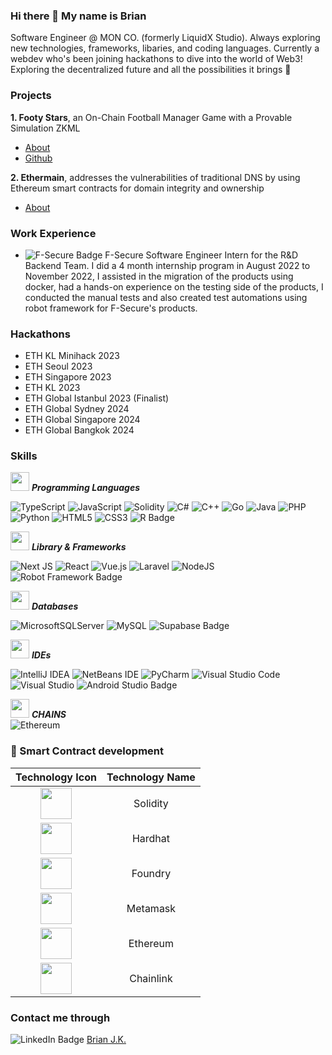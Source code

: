 ### Hi there 👋 My name is Brian

Software Engineer @ MON CO. (formerly LiquidX Studio). Always exploring new technologies, frameworks, libaries, and coding languages.
Currently a webdev who's been joining hackathons to dive into the world of Web3! Exploring the decentralized future and all the possibilities it brings 🚀

### Projects
**1. Footy Stars**, an On-Chain Football Manager Game with a Provable Simulation ZKML
* [About](https://ethglobal.com/showcase/footy-stars-zw8ug)
* [Github](https://github.com/Footy-Stars)

**2. Ethermain**, addresses the vulnerabilities of traditional DNS by using Ethereum smart contracts for domain integrity and ownership
* [About](https://devfolio.co/projects/ethermain-b1b8)

### Work Experience

* ![F-Secure Badge](https://img.shields.io/badge/F--Secure-00BAFF?logo=fsecure&logoColor=fff&style=for-the-badge) F-Secure Software Engineer Intern for the R&D Backend Team. I did a 4 month internship program in August 2022 to November 2022, I assisted in the migration of the products using docker, had a hands-on experience on the testing side of the products, I conducted the manual tests and also created test automations using robot framework for F-Secure's products.

### Hackathons
* ETH KL Minihack 2023
* ETH Seoul 2023
* ETH Singapore 2023
* ETH KL 2023
* ETH Global Istanbul 2023 (Finalist)
* ETH Global Sydney 2024
* ETH Global Singapore 2024
* ETH Global Bangkok 2024

### Skills
<img src="https://media.giphy.com/media/iY8CRBdQXODJSCERIr/giphy.gif" width="30px">&nbsp;***Programming Languages***
<br>

![TypeScript](https://img.shields.io/badge/typescript-%23007ACC.svg?style=for-the-badge&logo=typescript&logoColor=white)
![JavaScript](https://img.shields.io/badge/javascript-%23323330.svg?style=for-the-badge&logo=javascript&logoColor=%23F7DF1E)
![Solidity](https://img.shields.io/badge/Solidity-%23363636.svg?style=for-the-badge&logo=solidity&logoColor=white)
![C#](https://img.shields.io/badge/c%23-%23239120.svg?style=for-the-badge&logo=c-sharp&logoColor=white)
![C++](https://img.shields.io/badge/c++-%2300599C.svg?style=for-the-badge&logo=c%2B%2B&logoColor=white)
![Go](https://img.shields.io/badge/go-%2300ADD8.svg?style=for-the-badge&logo=go&logoColor=white)
![Java](https://img.shields.io/badge/java-%23ED8B00.svg?style=for-the-badge&logo=java&logoColor=white)
![PHP](https://img.shields.io/badge/php-%23777BB4.svg?style=for-the-badge&logo=php&logoColor=white)
![Python](https://img.shields.io/badge/python-3670A0?style=for-the-badge&logo=python&logoColor=ffdd54)
![HTML5](https://img.shields.io/badge/html5-%23E34F26.svg?style=for-the-badge&logo=html5&logoColor=white)
![CSS3](https://img.shields.io/badge/css3-%231572B6.svg?style=for-the-badge&logo=css3&logoColor=white)
![R Badge](https://img.shields.io/badge/R-276DC3?logo=r&logoColor=fff&style=for-the-badge)

<img src="https://media.giphy.com/media/iY8CRBdQXODJSCERIr/giphy.gif" width="30px">&nbsp;***Library & Frameworks***
<br>

![Next JS](https://img.shields.io/badge/Next-black?style=for-the-badge&logo=next.js&logoColor=white)
![React](https://img.shields.io/badge/react-%2320232a.svg?style=for-the-badge&logo=react&logoColor=%2361DAFB)
![Vue.js](https://img.shields.io/badge/vuejs-%2335495e.svg?style=for-the-badge&logo=vuedotjs&logoColor=%234FC08D)
![Laravel](https://img.shields.io/badge/laravel-%23FF2D20.svg?style=for-the-badge&logo=laravel&logoColor=white)
![NodeJS](https://img.shields.io/badge/node.js-6DA55F?style=for-the-badge&logo=node.js&logoColor=white)
![Robot Framework Badge](https://img.shields.io/badge/Robot%20Framework-000?logo=robotframework&logoColor=fff&style=for-the-badge)

 <img src="https://media.giphy.com/media/iY8CRBdQXODJSCERIr/giphy.gif" width="30px">&nbsp;***Databases***
 <br>
 
 ![MicrosoftSQLServer](https://img.shields.io/badge/Microsoft%20SQL%20Sever-CC2927?style=for-the-badge&logo=microsoft%20sql%20server&logoColor=white)
 ![MySQL](https://img.shields.io/badge/mysql-%2300f.svg?style=for-the-badge&logo=mysql&logoColor=white)
 ![Supabase Badge](https://img.shields.io/badge/Supabase-3ECF8E?logo=supabase&logoColor=fff&style=for-the-badge)
 
 <img src="https://media.giphy.com/media/iY8CRBdQXODJSCERIr/giphy.gif" width="30px">&nbsp;***IDEs***
 <br>
 
 ![IntelliJ IDEA](https://img.shields.io/badge/IntelliJIDEA-000000.svg?style=for-the-badge&logo=intellij-idea&logoColor=white)
 ![NetBeans IDE](https://img.shields.io/badge/NetBeansIDE-1B6AC6.svg?style=for-the-badge&logo=apache-netbeans-ide&logoColor=white)
 ![PyCharm](https://img.shields.io/badge/pycharm-143?style=for-the-badge&logo=pycharm&logoColor=black&color=black&labelColor=green)
 ![Visual Studio Code](https://img.shields.io/badge/Visual%20Studio%20Code-0078d7.svg?style=for-the-badge&logo=visual-studio-code&logoColor=white)
 ![Visual Studio](https://img.shields.io/badge/Visual%20Studio-5C2D91.svg?style=for-the-badge&logo=visual-studio&logoColor=white)
 ![Android Studio Badge](https://img.shields.io/badge/Android%20Studio-3DDC84?logo=androidstudio&logoColor=fff&style=for-the-badge)

<img src="https://media.giphy.com/media/iY8CRBdQXODJSCERIr/giphy.gif" width="30px">&nbsp;***CHAINS***
 <br>
 ![Ethereum](https://img.shields.io/badge/Ethereum-3C3C3D?style=for-the-badge&logo=Ethereum&logoColor=white)

### 🔗 Smart Contract development

|                                                        Technology Icon                                                        |                                                         Technology Name                                                        |
| :---------------------------------------------------------------------------------------------------------------------------: | :-------------------------------------------------------------------------------------------------------: |
| <img height="50" src="https://raw.githubusercontent.com/marwin1991/profile-technology-icons/refs/heads/main/icons/solidity.png"> | Solidity |
| <img height="50" src="https://raw.githubusercontent.com/marwin1991/profile-technology-icons/refs/heads/main/icons/hardhat.png"> | Hardhat | 
| <img height="50" src="https://raw.githubusercontent.com/marwin1991/profile-technology-icons/refs/heads/main/icons/foundry.png"> | Foundry | 
| <img height="50" src="https://raw.githubusercontent.com/marwin1991/profile-technology-icons/refs/heads/main/icons/metamask.png"> | Metamask |
| <img height="50" src="https://raw.githubusercontent.com/marwin1991/profile-technology-icons/refs/heads/main/icons/ethereum.png"> | Ethereum |
| <img height="50" src="https://raw.githubusercontent.com/marwin1991/profile-technology-icons/refs/heads/main/icons/chainlink.png"> | Chainlink |


### Contact me through
![LinkedIn Badge](https://img.shields.io/badge/LinkedIn-0A66C2?logo=linkedin&logoColor=fff&style=for-the-badge)
 [Brian J.K.](https://bit.ly/3LAHeKY)

<!--
**brianjk17/brianjk17** is a ✨ _special_ ✨ repository because its `README.md` (this file) appears on your GitHub profile.

Here are some ideas to get you started:

- 🔭 I’m currently working on ...
- 🌱 I’m currently learning ...
- 👯 I’m looking to collaborate on ...
- 🤔 I’m looking for help with ...
- 💬 Ask me about ...
- 📫 How to reach me: ...
- 😄 Pronouns: ...
- ⚡ Fun fact: ...
-->
